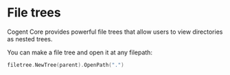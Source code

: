 # File trees

Cogent Core provides powerful file trees that allow users to view directories as nested trees.

You can make a file tree and open it at any filepath:

```Go
filetree.NewTree(parent).OpenPath(".")
```

